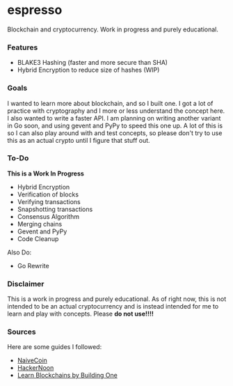 # espresso
Blockchain and cryptocurrency. Work in progress and purely educational.

### Features
- BLAKE3 Hashing (faster and more secure than SHA)
- Hybrid Encryption to reduce size of hashes (WIP)

### Goals

I wanted to learn more about blockchain, and so I built one. I got a lot of practice with cryptography and I more or less understand the concept here.
I also wanted to write a faster API. I am planning on writing another variant in Go soon, and using gevent and PyPy to speed this one up.
A lot of this is so I can also play around with and test concepts, so please don't try to use this as an actual crypto until I figure that stuff out.

### To-Do

**This is a Work In Progress**

- Hybrid Encryption
- Verification of blocks
- Verifying transactions
- Snapshotting transactions
- Consensus Algorithm
- Merging chains
- Gevent and PyPy
- Code Cleanup

Also Do:
- Go Rewrite


### Disclaimer

This is a work in progress and purely educational. As of right now, this is not intended to be an actual cryptocurrency and is instead intended for me to learn and play with concepts. Please **do not use!!!!**


### Sources


Here are some guides I followed:

- [NaiveCoin](https://lhartikk.github.io/)
- [HackerNoon](https://hackernoon.com/learn-blockchains-by-building-one-117428612f46)
- [Learn Blockchains by Building One](https://medium.com/@vanflymen/learn-blockchains-by-building-one-117428612f46)
